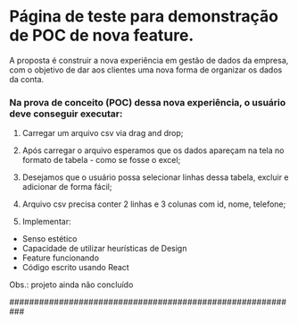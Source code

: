 # Página de teste para demonstração de POC de nova feature.

A proposta é construir a nova experiência em gestão de dados da empresa, com o objetivo de dar aos clientes uma nova forma de organizar os dados da conta.

### Na prova de conceito (POC) dessa nova experiência, o usuário deve conseguir executar:

1. Carregar um arquivo csv via drag and drop;

2. Após carregar o arquivo esperamos que os dados apareçam na tela no formato de tabela - como se fosse o excel;

3. Desejamos que o usuário possa selecionar linhas dessa tabela, excluir e adicionar de forma fácil;

4. Arquivo csv precisa conter 2 linhas e 3 colunas com id, nome, telefone;

5. Implementar:
- Senso estético
- Capacidade de utilizar heurísticas de Design
- Feature funcionando
- Código escrito usando React

Obs.: projeto ainda não concluído

###########################################################
